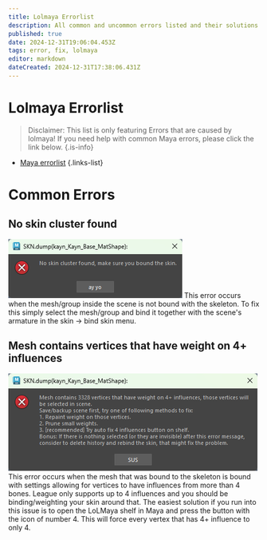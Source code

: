 ```yaml
---
title: Lolmaya Errorlist
description: All common and uncommon errors listed and their solutions
published: true
date: 2024-12-31T19:06:04.453Z
tags: error, fix, lolmaya
editor: markdown
dateCreated: 2024-12-31T17:38:06.431Z
---
```


# Lolmaya Errorlist

> Disclaimer: This list is only featuring Errors that are caused by lolmaya! If you need help with common Maya errors, please click the link below.
{.is-info}

- [Maya errorlist](/core-guides/tools/maya/errorlist)
{.links-list}

# Common Errors

## No skin cluster found
![no_skin_cluster.png](/user-pictures/bud/no_skin_cluster.png)
This error occurs when the mesh/group inside the scene is not bound with the skeleton. To fix this simply select the mesh/group and bind it together with the scene's armature in the skin -> bind skin menu.

## Mesh contains vertices that have weight on 4+ influences
![4_influences.png](/user-pictures/bud/4_influences.png)
This error occurs when the mesh that was bound to the skeleton is bound with settings allowing for vertices to have influences from more than 4 bones. League only supports up to 4 influences and you should be binding/weighting your skin around that. The easiest solution if you run into this issue is to open the LoLMaya shelf in Maya and press the button with the icon of number 4. This will force every vertex that has 4+ influence to only 4.